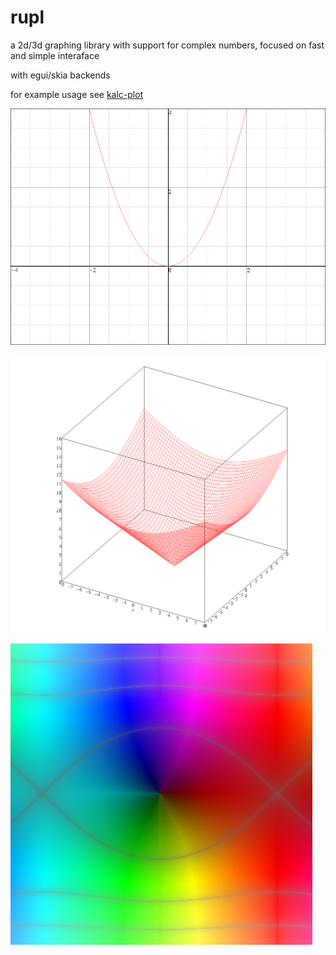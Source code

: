 # rupl

a 2d/3d graphing library with support for complex numbers, 
focused on fast and simple interaface

with egui/skia backends

for example usage see [kalc-plot](https://github.com/bgkillas/kalc-plot)

![img.png](2d.png)

![img.png](3d.png)

![img.png](dc.png)
